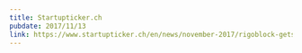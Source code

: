 ```yaml
---
title: Startupticker.ch
pubdate: 2017/11/13
link: https://www.startupticker.ch/en/news/november-2017/rigoblock-gets-accepted-into-h-farm-s-blockchain-business-solution-accelerator-in-cooperation-with-deutsche-bank
---
```


